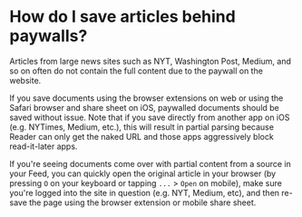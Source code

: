 # How do I save articles behind paywalls?

Articles from large news sites such as NYT, Washington Post, Medium, and so on often do not contain the full content due to the paywall on the website.&#x20;

If you save documents using the browser extensions on web or using the Safari browser and share sheet on iOS, paywalled documents should be saved without issue. Note that if you save directly from another app on iOS (e.g. NYTimes, Medium, etc.), this will result in partial parsing because Reader can only get the naked URL and those apps aggressively block read-it-later apps.

If you're seeing documents come over with partial content from a source in your Feed, you can quickly open the original article in your browser (by pressing `O` on your keyboard or tapping `...` > `Open` on mobile), make sure you're logged into the site in question (e.g. NYT, Medium, etc), and then re-save the page using the browser extension or mobile share sheet.
